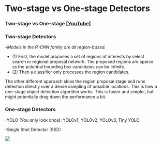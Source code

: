 # Two-stage vs One-stage Detectors
### Two-stage vs One-stage [[YouTube]](https://www.youtube.com/watch?v=V4P_ptn2FF4)
### Two-stage Detectors
-_Models in the R-CNN family are all region-based._
* (1) First, the model proposes a set of regions of interests by select search or regional proposal network. The proposed regions are sparse as the potential bounding box candidates can be infinite. 
* (2) Then a classifier only processes the region candidates.

The other different approach skips the region proposal stage and runs detection directly over a dense sampling of possible locations. This is how a one-stage object detection algorithm works. This is faster and simpler, but might potentially drag down the performance a bit.

### One-stage Detectors
-YOLO (You only look once): YOLOv1, YOLOv2, YOLOv3, Tiny YOLO

-Single Shot Detector (SSD)

![](https://github.com/yehengchen/ObjectDetection/blob/master/img/yolo_vs_rcnn.png)
